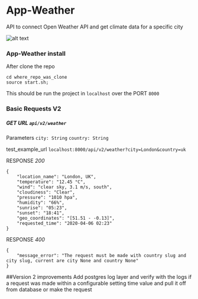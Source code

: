 # App-Weather
API to connect Open Weather API and get climate data for a specific city

![alt text](https://upload.wikimedia.org/wikipedia/commons/e/ea/Cirrus-fibratus.jpg)


### App-Weather install

After clone the repo
```
cd where_repo_was_clone
source start.sh;
```

This should be run the project in `localhost` over the PORT `8000`

### Basic Requests V2
##### GET URL `api/v2/weather` 
Parameters `city: String` `country: String` 

test_example_url `localhost:8000/api/v2/weather?city=London&country=uk`

RESPONSE  *200*
```
{
    "location_name": "London, UK",
    "temperature": "12.45 °C",
    "wind": "clear sky, 3.1 m/s, south",
    "cloudiness": "Clear",
    "pressure": "1010 hpa",
    "humidity": "66%",
    "sunrise": "05:23",
    "sunset": "18:41",
    "geo_coordinates": "[51.51 - -0.13]",
    "requested_time": "2020-04-06 02:23"
}
```
RESPONSE  *400*
```
{
    "message_error": "The request must be made with country slug and city slug, current are city None and country None"
}
```

##Version 2 improvements
Add postgres log layer and verify with the logs if a request was made
 within a configurable setting time value and pull it off from database or
 make the request 